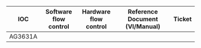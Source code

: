 | IOC          | Software <br/> flow control | Hardware <br/> flow control | Reference Document <br/> (VI/Manual) | Ticket |
|--------------|-----------------------|-----------------------|--------------------------------|--------|
| AG3631A |  |  |  |  |
